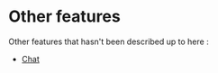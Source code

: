 # Other features

Other features that hasn't been described up to here :

* [Chat](/3-3-4-1-Chat.md)



